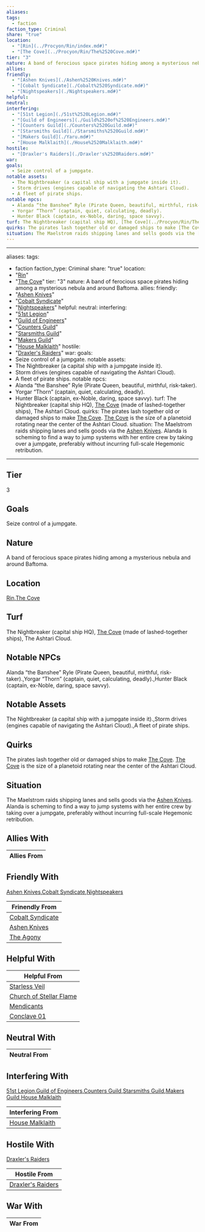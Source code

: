 ```yaml
---
aliases: 
tags:
  - faction
faction_type: Criminal
share: "true"
location:
  - "[Rin](../Procyon/Rin/index.md#)"
  - "[The Cove](../Procyon/Rin/The%2520Cove.md#)"
tier: "3"
nature: A band of ferocious space pirates hiding among a mysterious nebula and around Baftoma.
allies: 
friendly:
  - "[Ashen Knives](./Ashen%2520Knives.md#)"
  - "[Cobalt Syndicate](./Cobalt%2520Syndicate.md#)"
  - "[Nightspeakers](./Nightspeakers.md#)"
helpful: 
neutral: 
interfering:
  - "[51st Legion](./51st%2520Legion.md#)"
  - "[Guild of Engineers](./Guild%2520of%2520Engineers.md#)"
  - "[Counters Guild](./Counters%2520Guild.md#)"
  - "[Starsmiths Guild](./Starsmiths%2520Guild.md#)"
  - "[Makers Guild](./Yaru.md#)"
  - "[House Malklaith](./House%2520Malklaith.md#)"
hostile:
  - "[Draxler's Raiders](./Draxler's%2520Raiders.md#)"
war: 
goals:
  - Seize control of a jumpgate.
notable assets:
  - The Nightbreaker (a capital ship with a jumpgate inside it).
  - Storm drives (engines capable of navigating the Ashtari Cloud).
  - A fleet of pirate ships.
notable npcs:
  - Alanda “the Banshee” Ryle (Pirate Queen, beautiful, mirthful, risk-taker).
  - Yorgar “Thorn” (captain, quiet, calculating, deadly).
  - Hunter Black (captain, ex-Noble, daring, space savvy).
turf: The Nightbreaker (capital ship HQ), [The Cove](../Procyon/Rin/The%2520Cove.md#) (made of lashed-together ships), The Ashtari Cloud.
quirks: The pirates lash together old or damaged ships to make [The Cove](../Procyon/Rin/The%2520Cove.md#). [The Cove](../Procyon/Rin/The%2520Cove.md#) is the size of a planetoid rotating near the center of the Ashtari Cloud.
situation: The Maelstrom raids shipping lanes and sells goods via the [Ashen Knives](./Ashen%2520Knives.md#). Alanda is scheming to find a way to jump systems with her entire crew by taking over a jumpgate, preferably without incurring full-scale Hegemonic retribution.
---
```

---
aliases:
tags:
  - faction
faction_type: Criminal
share: "true"
location:
  - "[Rin](../Procyon/Rin/index.md#)"
  - "[The Cove](../Procyon/Rin/The%2520Cove.md#)"
tier: "3"
nature: A band of ferocious space pirates hiding among a mysterious nebula and around Baftoma.
allies:
friendly:
  - "[Ashen Knives](./Ashen%2520Knives.md#)"
  - "[Cobalt Syndicate](./Cobalt%2520Syndicate.md#)"
  - "[Nightspeakers](./Nightspeakers.md#)"
helpful:
neutral:
interfering:
  - "[51st Legion](./51st%2520Legion.md#)"
  - "[Guild of Engineers](./Guild%2520of%2520Engineers.md#)"
  - "[Counters Guild](./Counters%2520Guild.md#)"
  - "[Starsmiths Guild](./Starsmiths%2520Guild.md#)"
  - "[Makers Guild](./Yaru.md#)"
  - "[House Malklaith](./House%2520Malklaith.md#)"
hostile:
  - "[Draxler's Raiders](./Draxler's%2520Raiders.md#)"
war:
goals:
  - Seize control of a jumpgate.
notable assets:
  - The Nightbreaker (a capital ship with a jumpgate inside it).
  - Storm drives (engines capable of navigating the Ashtari Cloud).
  - A fleet of pirate ships.
notable npcs:
  - Alanda “the Banshee” Ryle (Pirate Queen, beautiful, mirthful, risk-taker).
  - Yorgar “Thorn” (captain, quiet, calculating, deadly).
  - Hunter Black (captain, ex-Noble, daring, space savvy).
turf: The Nightbreaker (capital ship HQ), [The Cove](../Procyon/Rin/The%2520Cove.md#) (made of lashed-together ships), The Ashtari Cloud.
quirks: The pirates lash together old or damaged ships to make [The Cove](../Procyon/Rin/The%2520Cove.md#). [The Cove](../Procyon/Rin/The%2520Cove.md#) is the size of a planetoid rotating near the center of the Ashtari Cloud.
situation: The Maelstrom raids shipping lanes and sells goods via the [Ashen Knives](./Ashen%2520Knives.md#). Alanda is scheming to find a way to jump systems with her entire crew by taking over a jumpgate, preferably without incurring full-scale Hegemonic retribution.
---
## Tier

3

## Goals

Seize control of a jumpgate.

## Nature

A band of ferocious space pirates hiding among a mysterious nebula and around Baftoma.

## Location

[Rin](../Procyon/Rin/index.md.md#.md#),[The Cove](../Procyon/Rin/The%2520Cove.md.md#.md#.md#.md#.md#.md#.md#.md#)

## Turf

The Nightbreaker (capital ship HQ), [The Cove](Procyon/Rin/The%20Cove.md) (made of lashed-together ships), The Ashtari Cloud.

## Notable NPCs

Alanda “the Banshee” Ryle (Pirate Queen, beautiful, mirthful, risk-taker).,Yorgar “Thorn” (captain, quiet, calculating, deadly).,Hunter Black (captain, ex-Noble, daring, space savvy).

## Notable Assets

The Nightbreaker (a capital ship with a jumpgate inside it).,Storm drives (engines capable of navigating the Ashtari Cloud).,A fleet of pirate ships.

## Quirks

The pirates lash together old or damaged ships to make [The Cove](Procyon/Rin/The%20Cove.md). [The Cove](Procyon/Rin/The%20Cove.md) is the size of a planetoid rotating near the center of the Ashtari Cloud.

## Situation

The Maelstrom raids shipping lanes and sells goods via the [Ashen Knives](Factions/Ashen%20Knives.md). Alanda is scheming to find a way to jump systems with her entire crew by taking over a jumpgate, preferably without incurring full-scale Hegemonic retribution.

## Allies With



| Allies From |
| ----------- |


## Friendly With

[Ashen Knives](./Ashen%2520Knives.md.md#.md#.md#.md#),[Cobalt Syndicate](./Cobalt%2520Syndicate.md.md#.md#),[Nightspeakers](./Nightspeakers.md.md#.md#)

| Frinendly From                                     |
| -------------------------------------------------- |
| [Cobalt Syndicate](./Cobalt%2520Syndicate.md.md#.md#) |
| [Ashen Knives](./Ashen%2520Knives.md.md#.md#.md#.md#)         |
| [The Agony](./The%20Agony.md)               |


## Helpful With



| Helpful From                                                     |
| ---------------------------------------------------------------- |
| [Starless Veil](./Starless%20Veil.md)                     |
| [Church of Stellar Flame](./Church%20of%20Stellar%20Flame.md) |
| [Mendicants](./Mendicants.md)                           |
| [Conclave 01](./Conclave%2001.md)                         |


## Neutral With




| Neutral From |
| ------------ |



## Interfering With

[51st Legion](./51st%2520Legion.md.md#.md#),[Guild of Engineers](./Guild%2520of%2520Engineers.md.md#.md#),[Counters Guild](./Counters%2520Guild.md.md#.md#),[Starsmiths Guild](./Starsmiths%2520Guild.md.md#.md#),[Makers Guild](./Yaru.md.md#.md#),[House Malklaith](./House%2520Malklaith.md.md#.md#)


| Interfering From                                 |
| ------------------------------------------------ |
| [House Malklaith](./House%2520Malklaith.md.md#.md#) |



## Hostile With

[Draxler's Raiders](./Draxler's%2520Raiders.md.md#.md#)


| Hostile From                                         |
| ---------------------------------------------------- |
| [Draxler's Raiders](./Draxler's%2520Raiders.md.md#.md#) |



## War With



| War From |
| -------- |

